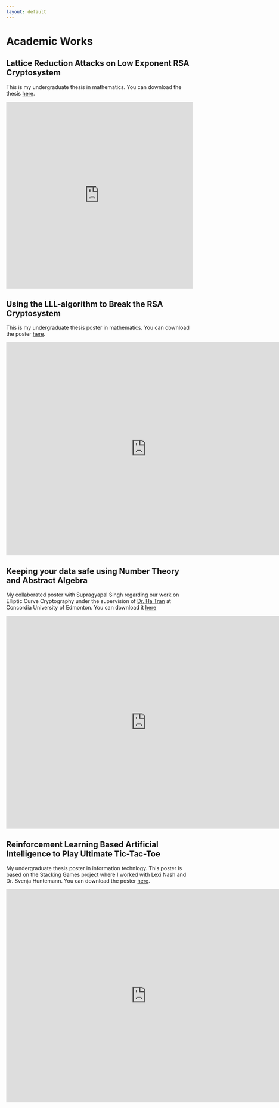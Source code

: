 ```yaml
---
layout: default
---
```


# Academic Works

## Lattice Reduction Attacks on Low Exponent RSA Cryptosystem

This is my undergraduate thesis in mathematics. You can download the thesis [here](https://github.com/khoabuiv/khoabuiv.github.io/raw/main/Math%20Thesis.pdf).

<embed src="https://khoabuiv.github.io/Math%20Thesis.pdf" width="500" height="500" 
 type="application/pdf">


## Using the LLL-algorithm to Break the RSA Cryptosystem 

This is my undergraduate thesis poster in mathematics. You can download the poster [here](https://github.com/khoabuiv/khoabuiv.github.io/raw/main/Math%20Thesis%20Poster.pdf).

<embed src="https://khoabuiv.github.io/Math%20Thesis%20Poster.pdf" width="750" height="570" 
 type="application/pdf">

## Keeping your data safe using Number Theory and Abstract Algebra

My collaborated poster with Supragyapal Singh regarding our work on Elliptic Curve Cryptography under the supervision of [Dr. Ha Tran](https://sites.google.com/site/hatrannguyenthanh/home) at Concordia University of Edmonton. You can download it [here](https://github.com/khoabuiv/khoabuiv.github.io/raw/main/ECC%20Poster.pdf)

<embed src="https://khoabuiv.github.io/ECC%20Poster.pdf" width="750" height="570" 
 type="application/pdf">

## Reinforcement Learning Based Artificial Intelligence to Play Ultimate Tic-Tac-Toe

My undergraduate thesis poster in information technlogy. This poster is based on the Stacking Games project where I worked with Lexi Nash and Dr. Svenja Huntemann. You can download the poster [here](https://github.com/khoabuiv/khoabuiv.github.io/raw/main/IT_Poster.pdf).

<embed src="https://khoabuiv.github.io/IT_Poster.pdf" width="750" height="570" 
 type="application/pdf">
